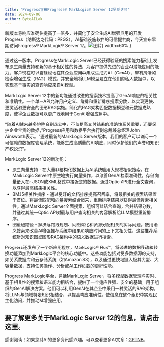 ```yaml
---
title: 'Progress宣布Progress® MarkLogic® Server 12早期访问'
date: 2024-09-06
author: ByteAILab
---
```


新版本将响应准确性提高了一倍多，并简化了安全生成AI增强应用的开发
Progress（纳斯达克代码：PRGS），AI基础设施软件的可信提供商，今天宣布早期访问Progress® MarkLogic® Server 12。![图片](https://ai-techpark.com/wp-content/uploads/2024/09/Pro-960x540.jpg){ width=60% }

---
通过这一版本，Progress在MarkLogic Server已经获得验证的搜索能力基础上发布原生向量支持和新的基于相关性的算法，为客户提供先进的企业AI潜能应用的能力。客户现在可以更轻松地在其企业应用中集成生成式AI（GenAI），带有灵活的检索增强生成（RAG）模式，并安全地将LLM模型建立在他们的私人数据中，以实现基于事实的查询响应来自AI模型。

MarkLogic Server 12中的新功能通过改进的搜索技术提高了GenAI响应的相关性和准确性。一个单一API允许用户定义、编排和重新排序搜索分数，以实现更快、更灵活和更安全的图形RAG实施。简化的RAG架构匹配数据模型和元数据成熟度，使得企业数据可以更广泛地用于GenAI增强应用中。

“随着AI越来越多地整合到企业中，不仅提高交付结果的准确性至关重要，还要保护企业宝贵的数据，”Progress应用和数据平台执行副总裁兼总经理John Ainsworth表示。“通过最新的MarkLogic Server版本，我们的客户可以访问一个可信赖的数据库管理系统，能够生成高质量的AI响应，同时保护他们的声誉和知识产权投资”。

MarkLogic Server 12的新功能：
- 原生向量支持 - 在大量非结构化数据上为AI系统启用大规模相似搜索。在MarkLogic Server中原生地执行向量操作，以改善GenAI检索准确性。存储向量嵌入在r JSON或XML格式中接近您的数据。通过Optic API进行全文查询，以获得最高结果相关性。
- BM25相关性排序 - 通过更好的文档排序提高召回率，将最相关的搜索结果置于首位。将最佳匹配和向量搜索结合起来，重新排序结果以获得最佳搜索相关性。通过MarkLogic Server全面搜索，组织可以结合查询，合并结果分数，并通过其统一Optic API对最与用户查询相关的内容解析给LLM模型重新排序。
- 图最短路径 - 解决与路线规划、网络优化和资源分配相关的实际问题。使用语义搜索来改善AI增强推荐系统中结果和响应时间的上下文相关性，这些推荐系统针对知识图或图形RAG架构中的语义数据进行搜索。

Progress还发布了一个新应用程序，MarkLogic® Flux™，将改进的数据移动和转换功能添加到MarkLogic平台的核心功能中。这些功能包括对更多数据源的支持，如关系数据库和云存储系统（如Amazon S3），以及通过更快地摄入极其大型、大容量数据，支持任何操作、分析或AI工作负载的更好性能。

Progress MarkLogic平台，包括MarkLogic Server，将多模型数据管理与实时、基于相关性的搜索和语义能力相结合，提供了一个适应性强、安全的基础，用于组织的GenAI解决方案。他们可以利用GenAI在其企业中采用一种灵活的RAG架构，将LLMs与领域特定知识相结合，以提高响应准确性，使信息在整个组织中实现民主化访问，并推动AI增强应用。

要了解更多关于MarkLogic Server 12的信息，请点击这里。
---
感谢阅读！如果您对AI的更多资讯感兴趣，可以查看更多AI文章：[GPTNB](https://gptnb.com)。